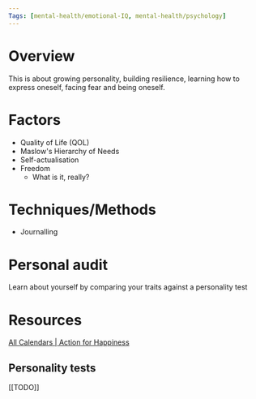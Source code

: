 ```yaml
---
Tags: [mental-health/emotional-IQ, mental-health/psychology]
---
```


# Overview
This is about growing personality, building resilience, learning how to express oneself, facing fear and being oneself.


# Factors

- Quality of Life (QOL)
- Maslow's Hierarchy of Needs
- Self-actualisation
- Freedom
	- What is it, really?

# Techniques/Methods

- Journalling


# Personal audit

Learn about yourself by comparing your traits against a personality test


# Resources


[All Calendars | Action for Happiness](https://actionforhappiness.org/all-calendars)

## Personality tests

[[TODO]]